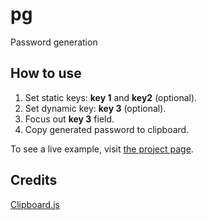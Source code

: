 # pg

Password generation

## How to use

1. Set static keys: **key 1** and **key2** (optional).
2. Set dynamic key: **key 3** (optional).
3. Focus out **key 3** field.
4. Copy generated password to clipboard.

To see a live example, visit [the project page](https://acruxray.github.io/pg).

## Credits

[Clipboard.js](https://clipboardjs.com/)
